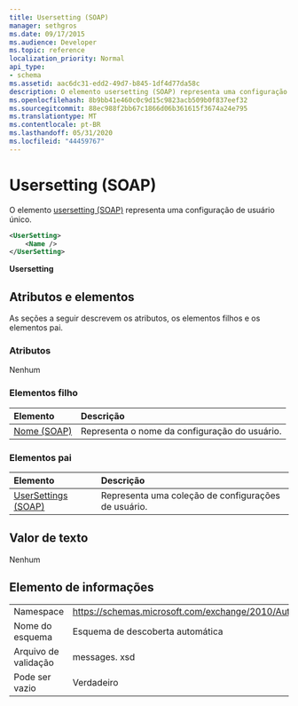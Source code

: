 ```yaml
---
title: Usersetting (SOAP)
manager: sethgros
ms.date: 09/17/2015
ms.audience: Developer
ms.topic: reference
localization_priority: Normal
api_type:
- schema
ms.assetid: aac6dc31-edd2-49d7-b845-1df4d77da58c
description: O elemento usersetting (SOAP) representa uma configuração de usuário único.
ms.openlocfilehash: 8b9bb41e460c0c9d15c9823acb509b0f837eef32
ms.sourcegitcommit: 88ec988f2bb67c1866d06b361615f3674a24e795
ms.translationtype: MT
ms.contentlocale: pt-BR
ms.lasthandoff: 05/31/2020
ms.locfileid: "44459767"
---
```

# <a name="usersetting-soap"></a>Usersetting (SOAP)

O elemento [usersetting (SOAP)](usersetting-soap.md) representa uma configuração de usuário único. 
  
```XML
<UserSetting>
    <Name />
</UserSetting>
```

 **Usersetting**
## <a name="attributes-and-elements"></a>Atributos e elementos

As seções a seguir descrevem os atributos, os elementos filhos e os elementos pai.
  
### <a name="attributes"></a>Atributos

Nenhum
  
### <a name="child-elements"></a>Elementos filho

|**Elemento**|**Descrição**|
|:-----|:-----|
|[Nome (SOAP)](name-soap.md) <br/> |Representa o nome da configuração do usuário.  <br/> |
   
### <a name="parent-elements"></a>Elementos pai

|**Elemento**|**Descrição**|
|:-----|:-----|
|[UserSettings (SOAP)](usersettings-soap.md) <br/> |Representa uma coleção de configurações de usuário.  <br/> |
   
## <a name="text-value"></a>Valor de texto

Nenhum
  
## <a name="element-information"></a>Elemento de informações

|||
|:-----|:-----|
|Namespace  <br/> |https://schemas.microsoft.com/exchange/2010/Autodiscover  <br/> |
|Nome do esquema  <br/> |Esquema de descoberta automática  <br/> |
|Arquivo de validação  <br/> |messages. xsd  <br/> |
|Pode ser vazio  <br/> |Verdadeiro  <br/> |
   

